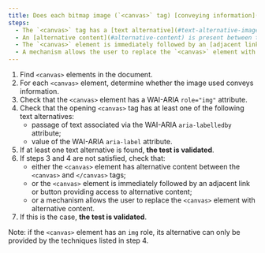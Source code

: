 ```yaml
---
title: Does each bitmap image (`<canvas>` tag) [conveying information](#image-conveying-information) meet one of these conditions?
steps:
  - The `<canvas>` tag has a [text alternative](#text-alternative-image) and a `role="img"` attribute;
  - An [alternative content](#alternative-content) is present between the `<canvas>` and `</canvas>` tags;
  - The `<canvas>` element is immediately followed by an [adjacent link or button](#adjacent-link-or-button) giving access to [alternative content](#alternative-content);
  - A mechanism allows the user to replace the `<canvas>` element with [alternative content](#alternative-content).
---
```


1. Find `<canvas>` elements in the document.
2. For each `<canvas>` element, determine whether the image used conveys information.
3. Check that the `<canvas>` element has a WAI-ARIA `role="img"` attribute.
4. Check that the opening `<canvas>` tag has at least one of the following text alternatives:
   - passage of text associated via the WAI-ARIA `aria-labelledby` attribute;
   - value of the WAI-ARIA `aria-label` attribute.
5. If at least one text alternative is found, **the test is validated**.
6. If steps 3 and 4 are not satisfied, check that:
   - either the `<canvas>` element has alternative content between the `<canvas>` and `</canvas>` tags;
   - or the `<canvas>` element is immediately followed by an adjacent link or button providing access to alternative content;
   - or a mechanism allows the user to replace the `<canvas>` element with alternative content.
7. If this is the case, **the test is validated**.

Note: if the `<canvas>` element has an `img` role, its alternative can only be provided by the techniques listed in step 4.
